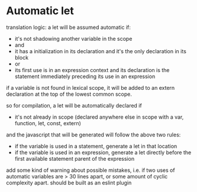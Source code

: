 Automatic let
=============

translation logic: a let will be assumed automatic if:
  * it's not shadowing another variable in the scope
  * and
  * it has a initialization in its declaration and it's the only declaration in its block
  * or
  * its first use is in an expression context and its declaration is the statement immediately preceding its use in an expression

if a variable is not found in lexical scope, it will be added to an extern declaration at the top of the lowest common scope.

so for compilation, a let will be automatically declared if
  * it's not already in scope (declared anywhere else in scope with a var, function, let, const, extern)

and the javascript that will be generated will follow the above two rules:
  * if the variable is used in a statement, generate a let in that location
  * if the variable is used in an expression, generate a let directly before the first available statement parent of the expression

add some kind of warning about possible mistakes, i.e. if two uses of automatic variables are > 30 lines apart, or some amount of cyclic complexity apart. should be built as an eslint plugin
